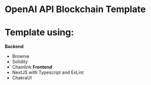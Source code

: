 # OpenAI API Blockchain Template

# Template using:
**Backend**
- Brownie 
- Solidity
- Chainlink
**Frontend**
- NextJS with Typescript and EsLint
- ChakraUI
